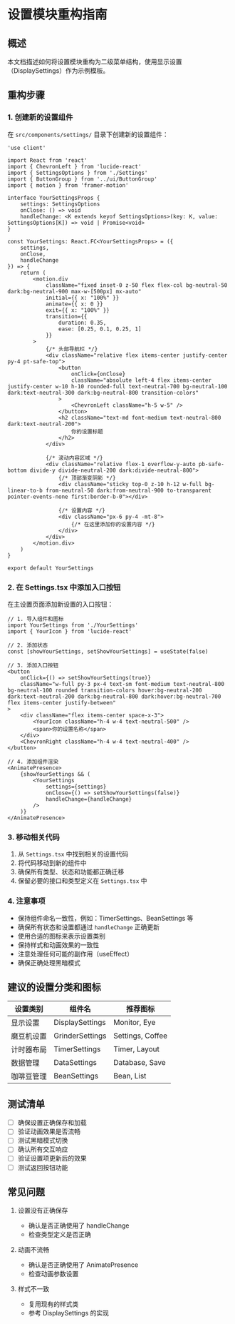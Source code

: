 # 设置模块重构指南

## 概述

本文档描述如何将设置模块重构为二级菜单结构，使用显示设置（DisplaySettings）作为示例模板。

## 重构步骤

### 1. 创建新的设置组件

在 `src/components/settings/` 目录下创建新的设置组件：

```tsx
'use client'

import React from 'react'
import { ChevronLeft } from 'lucide-react'
import { SettingsOptions } from './Settings'
import { ButtonGroup } from '../ui/ButtonGroup'
import { motion } from 'framer-motion'

interface YourSettingsProps {
    settings: SettingsOptions
    onClose: () => void
    handleChange: <K extends keyof SettingsOptions>(key: K, value: SettingsOptions[K]) => void | Promise<void>
}

const YourSettings: React.FC<YourSettingsProps> = ({
    settings,
    onClose,
    handleChange
}) => {
    return (
        <motion.div
            className="fixed inset-0 z-50 flex flex-col bg-neutral-50 dark:bg-neutral-900 max-w-[500px] mx-auto"
            initial={{ x: "100%" }}
            animate={{ x: 0 }}
            exit={{ x: "100%" }}
            transition={{ 
                duration: 0.35,
                ease: [0.25, 0.1, 0.25, 1]
            }}
        >
            {/* 头部导航栏 */}
            <div className="relative flex items-center justify-center py-4 pt-safe-top">
                <button
                    onClick={onClose}
                    className="absolute left-4 flex items-center justify-center w-10 h-10 rounded-full text-neutral-700 bg-neutral-100 dark:text-neutral-300 dark:bg-neutral-800 transition-colors"
                >
                    <ChevronLeft className="h-5 w-5" />
                </button>
                <h2 className="text-md font-medium text-neutral-800 dark:text-neutral-200">
                    你的设置标题
                </h2>
            </div>

            {/* 滚动内容区域 */}
            <div className="relative flex-1 overflow-y-auto pb-safe-bottom divide-y divide-neutral-200 dark:divide-neutral-800">
                {/* 顶部渐变阴影 */}
                <div className="sticky top-0 z-10 h-12 w-full bg-linear-to-b from-neutral-50 dark:from-neutral-900 to-transparent pointer-events-none first:border-b-0"></div>

                {/* 设置内容 */}
                <div className="px-6 py-4 -mt-8">
                    {/* 在这里添加你的设置内容 */}
                </div>
            </div>
        </motion.div>
    )
}

export default YourSettings
```

### 2. 在 Settings.tsx 中添加入口按钮

在主设置页面添加新设置的入口按钮：

```tsx
// 1. 导入组件和图标
import YourSettings from './YourSettings'
import { YourIcon } from 'lucide-react'

// 2. 添加状态
const [showYourSettings, setShowYourSettings] = useState(false)

// 3. 添加入口按钮
<button
    onClick={() => setShowYourSettings(true)}
    className="w-full py-3 px-4 text-sm font-medium text-neutral-800 bg-neutral-100 rounded transition-colors hover:bg-neutral-200 dark:text-neutral-200 dark:bg-neutral-800 dark:hover:bg-neutral-700 flex items-center justify-between"
>
    <div className="flex items-center space-x-3">
        <YourIcon className="h-4 w-4 text-neutral-500" />
        <span>你的设置名称</span>
    </div>
    <ChevronRight className="h-4 w-4 text-neutral-400" />
</button>

// 4. 添加组件渲染
<AnimatePresence>
    {showYourSettings && (
        <YourSettings
            settings={settings}
            onClose={() => setShowYourSettings(false)}
            handleChange={handleChange}
        />
    )}
</AnimatePresence>
```

### 3. 移动相关代码

1. 从 `Settings.tsx` 中找到相关的设置代码
2. 将代码移动到新的组件中
3. 确保所有类型、状态和功能都正确迁移
4. 保留必要的接口和类型定义在 `Settings.tsx` 中

### 4. 注意事项

- 保持组件命名一致性，例如：TimerSettings、BeanSettings 等
- 确保所有状态和设置都通过 `handleChange` 正确更新
- 使用合适的图标来表示设置类别
- 保持样式和动画效果的一致性
- 注意处理任何可能的副作用（useEffect）
- 确保正确处理黑暗模式

## 建议的设置分类和图标

| 设置类别 | 组件名 | 推荐图标 |
|---------|--------|----------|
| 显示设置 | DisplaySettings | Monitor, Eye |
| 磨豆机设置 | GrinderSettings | Settings, Coffee |
| 计时器布局 | TimerSettings | Timer, Layout |
| 数据管理 | DataSettings | Database, Save |
| 咖啡豆管理 | BeanSettings | Bean, List |

## 测试清单

- [ ] 确保设置正确保存和加载
- [ ] 验证动画效果是否流畅
- [ ] 测试黑暗模式切换
- [ ] 确认所有交互响应
- [ ] 验证设置项更新后的效果
- [ ] 测试返回按钮功能

## 常见问题

1. 设置没有正确保存
   - 确认是否正确使用了 handleChange
   - 检查类型定义是否正确

2. 动画不流畅
   - 确认是否正确使用了 AnimatePresence
   - 检查动画参数设置

3. 样式不一致
   - 复用现有的样式类
   - 参考 DisplaySettings 的实现
